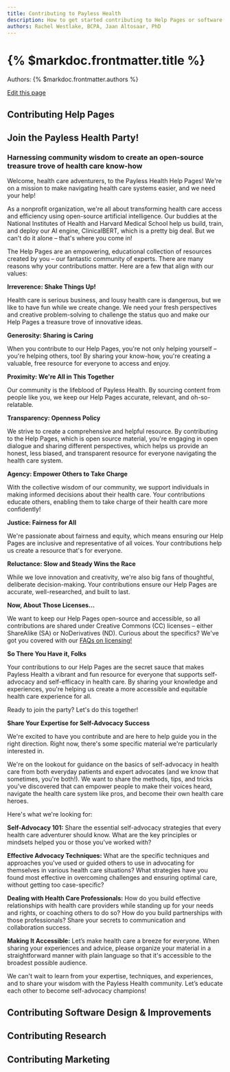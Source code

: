 ```yaml
---
title: Contributing to Payless Health
description: How to get started contributing to Help Pages or software.
authors: Rachel Westlake, BCPA, Jaan Altosaar, PhD
---
```


# {% $markdoc.frontmatter.title %}

Authors: {% $markdoc.frontmatter.authors %}

[Edit this page](https://github.com/onefact/handbook.payless.health/edit/main/pages/contributing.md)


## Contributing Help Pages

## Join the Payless Health Party!
### Harnessing community wisdom to create an open-source treasure trove of health care know-how


Welcome, health care adventurers, to the Payless Health Help Pages! We're on a mission to make navigating health care systems easier, and we need your help!

As a nonprofit organization, we're all about transforming health care access and efficiency using open-source artificial intelligence. Our buddies at the National Institutes of Health and Harvard Medical School help us build, train, and deploy our AI engine, ClinicalBERT, which is a pretty big deal. But we can't do it alone – that's where you come in!

The Help Pages are an empowering, educational collection of resources created by you – our fantastic community of experts. There are many reasons why your contributions matter. Here are a few that align with our values:

**Irreverence: Shake Things Up!**

Health care is serious business, and lousy health care is dangerous, but we like to have fun while we create change. We need your fresh perspectives and creative problem-solving to challenge the status quo and make our Help Pages a treasure trove of innovative ideas.

**Generosity: Sharing is Caring**

When you contribute to our Help Pages, you're not only helping yourself – you're helping others, too! By sharing your know-how, you're creating a valuable, free resource for everyone to access and enjoy.

**Proximity: We're All in This Together**

Our community is the lifeblood of Payless Health. By sourcing content from people like you, we keep our Help Pages accurate, relevant, and oh-so-relatable.

**Transparency: Openness Policy**

We strive to create a comprehensive and helpful resource. By contributing to the Help Pages, which is open source material, you're engaging in open dialogue and sharing different perspectives, which helps us provide an honest, less biased, and transparent resource for everyone navigating the health care system.

**Agency: Empower Others to Take Charge**

With the collective wisdom of our community, we support individuals in making informed decisions about their health care. Your contributions educate others, enabling them to take charge of their health care more confidently!

**Justice: Fairness for All**

We're passionate about fairness and equity, which means ensuring our Help Pages are inclusive and representative of all voices. Your contributions help us create a resource that's for everyone.

**Reluctance: Slow and Steady Wins the Race**

While we love innovation and creativity, we're also big fans of thoughtful, deliberate decision-making. Your contributions ensure our Help Pages are accurate, well-researched, and built to last.

**Now, About Those Licenses...**

We want to keep our Help Pages open-source and accessible, so all contributions are shared under Creative Commons (CC) licenses – either ShareAlike (SA) or NoDerivatives (ND). Curious about the specifics? We've got you covered with our [FAQs on licensing!](https://www.payless.health/faq)

**So There You Have it, Folks**

Your contributions to our Help Pages are the secret sauce that makes Payless Health a vibrant and fun resource for everyone that supports self-advocacy and self-efficacy in health care. By sharing your knowledge and experiences, you're helping us create a more accessible and equitable health care experience for all.

Ready to join the party? Let's do this together!

**Share Your Expertise for Self-Advocacy Success**

We're excited to have you contribute and are here to help guide you in the right direction. Right now, there's some specific material we're particularly interested in.

We're on the lookout for guidance on the basics of self-advocacy in health care from both everyday patients and expert advocates (and we know that sometimes, you're both!). We want to share the methods, tips, and tricks you've discovered that can empower people to make their voices heard, navigate the health care system like pros, and become their own health care heroes.

Here's what we're looking for:

**Self-Advocacy 101:** Share the essential self-advocacy strategies that every health care adventurer should know. What are the key principles or mindsets helped you or those you've worked with?

**Effective Advocacy Techniques:** What are the specific techniques and approaches you've used or guided others to use in advocating for themselves in various health care situations? What strategies have you found most effective in overcoming challenges and ensuring optimal care, without getting too case-specific?

**Dealing with Health Care Professionals:** How do you build effective relationships with health care providers while standing up for your needs and rights, or coaching others to do so? How do you build partnerships with those professionals? Share your secrets to communication and collaboration success.

**Making It Accessible:** Let’s make health care a breeze for everyone. When sharing your experiences and advice, please organize your material in a straightforward manner with plain language so that it's accessible to the broadest possible audience.

We can't wait to learn from your expertise, techniques, and experiences, and to share your wisdom with the Payless Health community. Let’s educate each other to become self-advocacy champions!


## Contributing Software Design & Improvements

## Contributing Research

## Contributing Marketing
